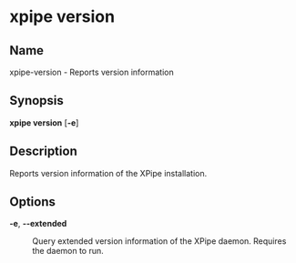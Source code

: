 # xpipe version

<h2 id="_name">Name</h2>
<div class="sectionbody">
<p>xpipe-version - Reports version information</p>
</div>
<div class="sect1">
<h2 id="_synopsis">Synopsis</h2>
<div class="sectionbody">
<div class="paragraph">
<p><strong>xpipe version</strong> [<strong>-e</strong>]</p>
</div>
</div>
</div>
<div class="sect1">
<h2 id="_description">Description</h2>
<div class="sectionbody">
<div class="paragraph">
<p>Reports version information of the XPipe installation.</p>
</div>
</div>
</div>
<div class="sect1">
<h2 id="_options">Options</h2>
<div class="sectionbody">
<div class="dlist">
<dl>
<dt class="hdlist1"><strong>-e</strong>, <strong>--extended</strong></dt>
<dd>
<p>Query extended version information of the XPipe daemon. Requires the daemon to run.</p>
</dd>
</dl>
</div>
</div>
</div>
